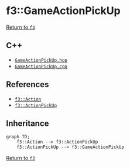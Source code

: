 # f3::GameActionPickUp

[Return to `f3`](/docs/f3.md)

## C++

- [`GameActionPickUp.hpp`](/src/f3/GameActionPickUp.hpp)
- [`GameActionPickUp.cpp`](/src/f3/GameActionPickUp.cpp)

## References

- [`f3::Action`](/docs/f3/Action.md)
- [`f3::ActionPickUp`](/docs/f3/ActionPickUp.md)

## Inheritance

```mermaid
graph TD;
    f3::Action --> f3::ActionPickUp
    f3::ActionPickUp --> f3::GameActionPickUp
```

[Return to `f3`](/docs/f3.md)